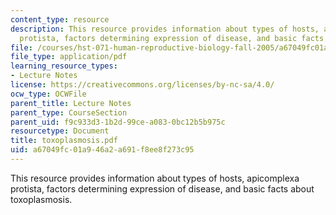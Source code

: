 ```yaml
---
content_type: resource
description: This resource provides information about types of hosts, apicomplexa
  protista, factors determining expression of disease, and basic facts about toxoplasmosis.
file: /courses/hst-071-human-reproductive-biology-fall-2005/a67049fc01a946a2a691f8ee8f273c95_toxoplasmosis.pdf
file_type: application/pdf
learning_resource_types:
- Lecture Notes
license: https://creativecommons.org/licenses/by-nc-sa/4.0/
ocw_type: OCWFile
parent_title: Lecture Notes
parent_type: CourseSection
parent_uid: f9c933d3-1b2d-99ce-a083-0bc12b5b975c
resourcetype: Document
title: toxoplasmosis.pdf
uid: a67049fc-01a9-46a2-a691-f8ee8f273c95
---
```

This resource provides information about types of hosts, apicomplexa protista, factors determining expression of disease, and basic facts about toxoplasmosis.
